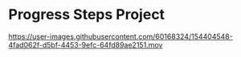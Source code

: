 # Progress Steps Project

https://user-images.githubusercontent.com/60168324/154404548-4fad062f-d5bf-4453-9efc-64fd89ae2151.mov

